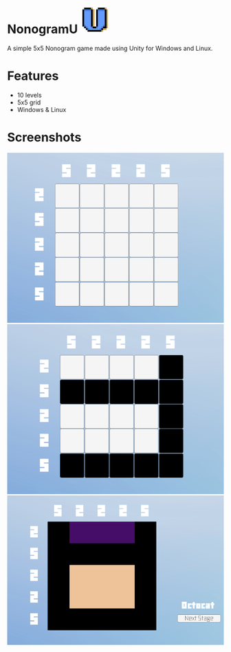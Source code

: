 # NonogramU ![Logo](https://github.com/AlexKoulel/NonogramU/blob/main/Picross/Assets/Images/Screenshots%26Logo/logo-bigger.png)

A simple 5x5 Nonogram game made using Unity for Windows and Linux.

# Features

- 10 levels 
- 5x5 grid
- Windows & Linux 

# Screenshots

![1](https://github.com/AlexKoulel/NonogramU/blob/main/Picross/Assets/Images/Screenshots%26Logo/1.png)
![2](https://github.com/AlexKoulel/NonogramU/blob/main/Picross/Assets/Images/Screenshots%26Logo/2.png)
![3](https://github.com/AlexKoulel/NonogramU/blob/main/Picross/Assets/Images/Screenshots%26Logo/3.png)
